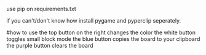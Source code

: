 use pip on requirements.txt

if you can't/don't know how install pygame and pyperclip seperately.

#how to use
the top button on the right changes the color
the white button toggles small block mode
the blue button copies the board to your clipboard
the purple button clears the board

